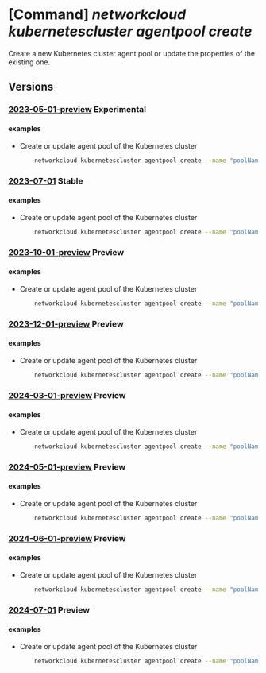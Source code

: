 # [Command] _networkcloud kubernetescluster agentpool create_

Create a new Kubernetes cluster agent pool or update the properties of the existing one.

## Versions

### [2023-05-01-preview](/Resources/mgmt-plane/L3N1YnNjcmlwdGlvbnMve30vcmVzb3VyY2Vncm91cHMve30vcHJvdmlkZXJzL21pY3Jvc29mdC5uZXR3b3JrY2xvdWQva3ViZXJuZXRlc2NsdXN0ZXJzL3t9L2FnZW50cG9vbHMve30=/2023-05-01-preview.xml) **Experimental**

<!-- mgmt-plane /subscriptions/{}/resourcegroups/{}/providers/microsoft.networkcloud/kubernetesclusters/{}/agentpools/{} 2023-05-01-preview -->

#### examples

- Create or update agent pool of the Kubernetes cluster
    ```bash
        networkcloud kubernetescluster agentpool create --name "poolName" --kubernetes-cluster-name "kubernetesClusterName" --resource-group "resourceGroupName" --admin-username "azureuser" --ssh-key-values 'ssh-rsa AAAAB3NzaC1yc2EAAAADAQABAAABgt5SjWU= admin@vm' --count 3 --mode "System" --vm-sku-name "NC_M16_v1" --agent-options hugepages-count=96 hugepages-size="1G" --attached-network-configuration l2-networks="[{networkId:'/subscriptions/123e4567-e89b-12d3-a456-426655440000/resourceGroups/resourceGroupName/providers/Microsoft.NetworkCloud/l2Networks/l2NetworkName',pluginType:'DPDK'}]" l3-networks="[{networkId:'/subscriptions/123e4567-e89b-12d3-a456-426655440000/resourceGroups/resourceGroupName/providers/Microsoft.NetworkCloud/l3Networks/l3NetworkName,pluginType:'SRIOV',ipamEnabled:'False'}]" trunked-networks="[{networkId:'/subscriptions/123e4567-e89b-12d3-a456-426655440000/resourceGroups/resourceGroupName/providers/Microsoft.NetworkCloud/trunkedNetworks/trunkedNetworkName',pluginType:'MACVLAN'}]" --labels="[{key:'kubernetes.label',value:'true'}]" --taints="[{key:'kubernetes.taint',value:'true'}]" --upgrade-settings max-surge="1" --availability-zones="['zone1','zone2']"
    ```

### [2023-07-01](/Resources/mgmt-plane/L3N1YnNjcmlwdGlvbnMve30vcmVzb3VyY2Vncm91cHMve30vcHJvdmlkZXJzL21pY3Jvc29mdC5uZXR3b3JrY2xvdWQva3ViZXJuZXRlc2NsdXN0ZXJzL3t9L2FnZW50cG9vbHMve30=/2023-07-01.xml) **Stable**

<!-- mgmt-plane /subscriptions/{}/resourcegroups/{}/providers/microsoft.networkcloud/kubernetesclusters/{}/agentpools/{} 2023-07-01 -->

#### examples

- Create or update agent pool of the Kubernetes cluster
    ```bash
        networkcloud kubernetescluster agentpool create --name "poolName" --kubernetes-cluster-name "kubernetesClusterName" --resource-group "resourceGroupName" --admin-username "azureuser" --ssh-key-values 'ssh-rsa AAAAB3NzaC1yc2EAAAADAQABAAABgt5SjWU= admin@vm' --count 3 --mode "System" --vm-sku-name "NC_M16_v1" --agent-options hugepages-count=96 hugepages-size="1G" --attached-network-configuration l2-networks="[{networkId:'/subscriptions/123e4567-e89b-12d3-a456-426655440000/resourceGroups/resourceGroupName/providers/Microsoft.NetworkCloud/l2Networks/l2NetworkName',pluginType:'DPDK'}]" l3-networks="[{networkId:'/subscriptions/123e4567-e89b-12d3-a456-426655440000/resourceGroups/resourceGroupName/providers/Microsoft.NetworkCloud/l3Networks/l3NetworkName,pluginType:'SRIOV',ipamEnabled:'False'}]" trunked-networks="[{networkId:'/subscriptions/123e4567-e89b-12d3-a456-426655440000/resourceGroups/resourceGroupName/providers/Microsoft.NetworkCloud/trunkedNetworks/trunkedNetworkName',pluginType:'MACVLAN'}]" --labels="[{key:'kubernetes.label',value:'true'}]" --taints="[{key:'kubernetes.taint',value:'true'}]" --upgrade-settings max-surge="1" --availability-zones="['zone1','zone2']"
    ```

### [2023-10-01-preview](/Resources/mgmt-plane/L3N1YnNjcmlwdGlvbnMve30vcmVzb3VyY2Vncm91cHMve30vcHJvdmlkZXJzL21pY3Jvc29mdC5uZXR3b3JrY2xvdWQva3ViZXJuZXRlc2NsdXN0ZXJzL3t9L2FnZW50cG9vbHMve30=/2023-10-01-preview.xml) **Preview**

<!-- mgmt-plane /subscriptions/{}/resourcegroups/{}/providers/microsoft.networkcloud/kubernetesclusters/{}/agentpools/{} 2023-10-01-preview -->

#### examples

- Create or update agent pool of the Kubernetes cluster
    ```bash
        networkcloud kubernetescluster agentpool create --name "poolName" --kubernetes-cluster-name "kubernetesClusterName" --resource-group "resourceGroupName" --admin-username "azureuser" --ssh-key-values 'ssh-rsa AAAAB3NzaC1yc2EAAAADAQABAAABgt5SjWU= admin@vm' --count 3 --mode "System" --vm-sku-name "NC-XXXXX" --agent-options hugepages-count=96 hugepages-size="1G" --attached-network-configuration l2-networks="[{networkId:'/subscriptions/123e4567-e89b-12d3-a456-426655440000/resourceGroups/resourceGroupName/providers/Microsoft.NetworkCloud/l2Networks/l2NetworkName',pluginType:'DPDK'}]" l3-networks="[{networkId:'/subscriptions/123e4567-e89b-12d3-a456-426655440000/resourceGroups/resourceGroupName/providers/Microsoft.NetworkCloud/l3Networks/l3NetworkName,pluginType:'SRIOV',ipamEnabled:'False'}]" trunked-networks="[{networkId:'/subscriptions/123e4567-e89b-12d3-a456-426655440000/resourceGroups/resourceGroupName/providers/Microsoft.NetworkCloud/trunkedNetworks/trunkedNetworkName',pluginType:'MACVLAN'}]" --labels="[{key:'kubernetes.label',value:'true'}]" --taints="[{key:'kubernetes.taint',value:'true'}]" --upgrade-settings max-surge="1" --availability-zones="['zone1','zone2']"
    ```

### [2023-12-01-preview](/Resources/mgmt-plane/L3N1YnNjcmlwdGlvbnMve30vcmVzb3VyY2Vncm91cHMve30vcHJvdmlkZXJzL21pY3Jvc29mdC5uZXR3b3JrY2xvdWQva3ViZXJuZXRlc2NsdXN0ZXJzL3t9L2FnZW50cG9vbHMve30=/2023-12-01-preview.xml) **Preview**

<!-- mgmt-plane /subscriptions/{}/resourcegroups/{}/providers/microsoft.networkcloud/kubernetesclusters/{}/agentpools/{} 2023-12-01-preview -->

#### examples

- Create or update agent pool of the Kubernetes cluster
    ```bash
        networkcloud kubernetescluster agentpool create --name "poolName" --kubernetes-cluster-name "kubernetesClusterName" --resource-group "resourceGroupName" --admin-username "azureuser" --ssh-key-values 'ssh-rsa AAAAB3NzaC1yc2EAAAADAQABAAABgt5SjWU= admin@vm' --count 3 --mode "System" --vm-sku-name "NC-XXXXX" --agent-options hugepages-count=96 hugepages-size="1G" --attached-network-configuration l2-networks="[{networkId:'/subscriptions/123e4567-e89b-12d3-a456-426655440000/resourceGroups/resourceGroupName/providers/Microsoft.NetworkCloud/l2Networks/l2NetworkName',pluginType:'DPDK'}]" l3-networks="[{networkId:'/subscriptions/123e4567-e89b-12d3-a456-426655440000/resourceGroups/resourceGroupName/providers/Microsoft.NetworkCloud/l3Networks/l3NetworkName,pluginType:'SRIOV',ipamEnabled:'False'}]" trunked-networks="[{networkId:'/subscriptions/123e4567-e89b-12d3-a456-426655440000/resourceGroups/resourceGroupName/providers/Microsoft.NetworkCloud/trunkedNetworks/trunkedNetworkName',pluginType:'MACVLAN'}]" --labels="[{key:'kubernetes.label',value:'true'}]" --taints="[{key:'kubernetes.taint',value:'true'}]" --upgrade-settings max-surge="1" --availability-zones="['zone1','zone2']"
    ```

### [2024-03-01-preview](/Resources/mgmt-plane/L3N1YnNjcmlwdGlvbnMve30vcmVzb3VyY2Vncm91cHMve30vcHJvdmlkZXJzL21pY3Jvc29mdC5uZXR3b3JrY2xvdWQva3ViZXJuZXRlc2NsdXN0ZXJzL3t9L2FnZW50cG9vbHMve30=/2024-03-01-preview.xml) **Preview**

<!-- mgmt-plane /subscriptions/{}/resourcegroups/{}/providers/microsoft.networkcloud/kubernetesclusters/{}/agentpools/{} 2024-03-01-preview -->

#### examples

- Create or update agent pool of the Kubernetes cluster
    ```bash
        networkcloud kubernetescluster agentpool create --name "poolName" --kubernetes-cluster-name "kubernetesClusterName" --resource-group "resourceGroupName" --admin-username "azureuser" --ssh-key-values 'ssh-rsa AAAAB3NzaC1yc2EAAAADAQABAAABgt5SjWU= admin@vm' --count 3 --mode "System" --vm-sku-name "NC-XXXXX" --agent-options hugepages-count=96 hugepages-size="1G" --attached-network-configuration l2-networks="[{networkId:'/subscriptions/123e4567-e89b-12d3-a456-426655440000/resourceGroups/resourceGroupName/providers/Microsoft.NetworkCloud/l2Networks/l2NetworkName',pluginType:'DPDK'}]" l3-networks="[{networkId:'/subscriptions/123e4567-e89b-12d3-a456-426655440000/resourceGroups/resourceGroupName/providers/Microsoft.NetworkCloud/l3Networks/l3NetworkName,pluginType:'SRIOV',ipamEnabled:'False'}]" trunked-networks="[{networkId:'/subscriptions/123e4567-e89b-12d3-a456-426655440000/resourceGroups/resourceGroupName/providers/Microsoft.NetworkCloud/trunkedNetworks/trunkedNetworkName',pluginType:'MACVLAN'}]" --labels="[{key:'kubernetes.label',value:'true'}]" --taints="[{key:'kubernetes.taint',value:'true'}]" --upgrade-settings max-surge="1" --availability-zones="['zone1','zone2']"
    ```

### [2024-05-01-preview](/Resources/mgmt-plane/L3N1YnNjcmlwdGlvbnMve30vcmVzb3VyY2Vncm91cHMve30vcHJvdmlkZXJzL21pY3Jvc29mdC5uZXR3b3JrY2xvdWQva3ViZXJuZXRlc2NsdXN0ZXJzL3t9L2FnZW50cG9vbHMve30=/2024-05-01-preview.xml) **Preview**

<!-- mgmt-plane /subscriptions/{}/resourcegroups/{}/providers/microsoft.networkcloud/kubernetesclusters/{}/agentpools/{} 2024-05-01-preview -->

#### examples

- Create or update agent pool of the Kubernetes cluster
    ```bash
        networkcloud kubernetescluster agentpool create --name "poolName" --kubernetes-cluster-name "kubernetesClusterName" --resource-group "resourceGroupName" --admin-username "azureuser" --ssh-key-values 'ssh-rsa AAAAB3NzaC1yc2EAAAADAQABAAABgt5SjWU= admin@vm' --count 3 --mode "System" --vm-sku-name "NC-XXXXX" --agent-options hugepages-count=96 hugepages-size="1G" --attached-network-configuration l2-networks="[{networkId:'/subscriptions/123e4567-e89b-12d3-a456-426655440000/resourceGroups/resourceGroupName/providers/Microsoft.NetworkCloud/l2Networks/l2NetworkName',pluginType:'DPDK'}]" l3-networks="[{networkId:'/subscriptions/123e4567-e89b-12d3-a456-426655440000/resourceGroups/resourceGroupName/providers/Microsoft.NetworkCloud/l3Networks/l3NetworkName,pluginType:'SRIOV',ipamEnabled:'False'}]" trunked-networks="[{networkId:'/subscriptions/123e4567-e89b-12d3-a456-426655440000/resourceGroups/resourceGroupName/providers/Microsoft.NetworkCloud/trunkedNetworks/trunkedNetworkName',pluginType:'MACVLAN'}]" --labels="[{key:'kubernetes.label',value:'true'}]" --taints="[{key:'kubernetes.taint',value:'true'}]" --upgrade-settings max-surge="1" --availability-zones="['zone1','zone2']"
    ```

### [2024-06-01-preview](/Resources/mgmt-plane/L3N1YnNjcmlwdGlvbnMve30vcmVzb3VyY2Vncm91cHMve30vcHJvdmlkZXJzL21pY3Jvc29mdC5uZXR3b3JrY2xvdWQva3ViZXJuZXRlc2NsdXN0ZXJzL3t9L2FnZW50cG9vbHMve30=/2024-06-01-preview.xml) **Preview**

<!-- mgmt-plane /subscriptions/{}/resourcegroups/{}/providers/microsoft.networkcloud/kubernetesclusters/{}/agentpools/{} 2024-06-01-preview -->

#### examples

- Create or update agent pool of the Kubernetes cluster
    ```bash
        networkcloud kubernetescluster agentpool create --name "poolName" --kubernetes-cluster-name "kubernetesClusterName" --resource-group "resourceGroupName" --admin-username "azureuser" --ssh-key-values 'ssh-rsa AAAAB3NzaC1yc2EAAAADAQABAAABgt5SjWU= admin@vm' --count 3 --mode "System" --vm-sku-name "NC-XXXXX" --agent-options hugepages-count=96 hugepages-size="1G" --attached-network-configuration l2-networks="[{networkId:'/subscriptions/123e4567-e89b-12d3-a456-426655440000/resourceGroups/resourceGroupName/providers/Microsoft.NetworkCloud/l2Networks/l2NetworkName',pluginType:'DPDK'}]" l3-networks="[{networkId:'/subscriptions/123e4567-e89b-12d3-a456-426655440000/resourceGroups/resourceGroupName/providers/Microsoft.NetworkCloud/l3Networks/l3NetworkName,pluginType:'SRIOV',ipamEnabled:'False'}]" trunked-networks="[{networkId:'/subscriptions/123e4567-e89b-12d3-a456-426655440000/resourceGroups/resourceGroupName/providers/Microsoft.NetworkCloud/trunkedNetworks/trunkedNetworkName',pluginType:'MACVLAN'}]" --labels="[{key:'kubernetes.label',value:'true'}]" --taints="[{key:'kubernetes.taint',value:'true'}]" --upgrade-settings max-surge="1" --availability-zones="['zone1','zone2']"
    ```

### [2024-07-01](/Resources/mgmt-plane/L3N1YnNjcmlwdGlvbnMve30vcmVzb3VyY2Vncm91cHMve30vcHJvdmlkZXJzL21pY3Jvc29mdC5uZXR3b3JrY2xvdWQva3ViZXJuZXRlc2NsdXN0ZXJzL3t9L2FnZW50cG9vbHMve30=/2024-07-01.xml) **Preview**

<!-- mgmt-plane /subscriptions/{}/resourcegroups/{}/providers/microsoft.networkcloud/kubernetesclusters/{}/agentpools/{} 2024-07-01 -->

#### examples

- Create or update agent pool of the Kubernetes cluster
    ```bash
        networkcloud kubernetescluster agentpool create --name "poolName" --kubernetes-cluster-name "kubernetesClusterName" --resource-group "resourceGroupName" --admin-username "azureuser" --ssh-key-values 'ssh-rsa AAAAB3NzaC1yc2EAAAADAQABAAABgt5SjWU= admin@vm' --count 3 --mode "System" --vm-sku-name "NC-XXXXX" --agent-options hugepages-count=96 hugepages-size="1G" --attached-network-configuration l2-networks="[{networkId:'/subscriptions/123e4567-e89b-12d3-a456-426655440000/resourceGroups/resourceGroupName/providers/Microsoft.NetworkCloud/l2Networks/l2NetworkName',pluginType:'DPDK'}]" l3-networks="[{networkId:'/subscriptions/123e4567-e89b-12d3-a456-426655440000/resourceGroups/resourceGroupName/providers/Microsoft.NetworkCloud/l3Networks/l3NetworkName,pluginType:'SRIOV',ipamEnabled:'False'}]" trunked-networks="[{networkId:'/subscriptions/123e4567-e89b-12d3-a456-426655440000/resourceGroups/resourceGroupName/providers/Microsoft.NetworkCloud/trunkedNetworks/trunkedNetworkName',pluginType:'MACVLAN'}]" --labels="[{key:'kubernetes.label',value:'true'}]" --taints="[{key:'kubernetes.taint',value:'true'}]" --upgrade-settings max-surge="1" --availability-zones="['zone1','zone2']"
    ```
